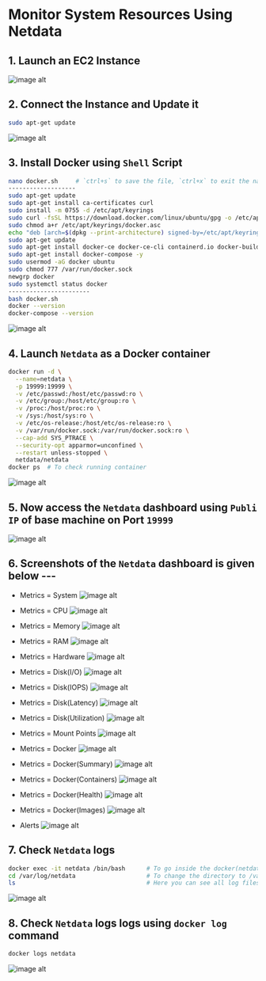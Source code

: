 # Monitor System Resources Using Netdata

## 1. Launch an EC2 Instance
![image alt](https://github.com/souravhajra123/ElevateLabsTask7/blob/f8c7e80c12fa7bcff75ea7946c33a4222877baf3/images/1.JPG)

## 2. Connect the Instance and Update it
```bash
sudo apt-get update
```
![image alt](https://github.com/souravhajra123/ElevateLabsTask7/blob/f8c7e80c12fa7bcff75ea7946c33a4222877baf3/images/2.JPG)

## 3. Install Docker using `Shell` Script
```bash
nano docker.sh     # `ctrl+s` to save the file, `ctrl+x` to exit the nano editor mode
-------------------
sudo apt-get update
sudo apt-get install ca-certificates curl
sudo install -m 0755 -d /etc/apt/keyrings
sudo curl -fsSL https://download.docker.com/linux/ubuntu/gpg -o /etc/apt/keyrings/docker.asc
sudo chmod a+r /etc/apt/keyrings/docker.asc
echo "deb [arch=$(dpkg --print-architecture) signed-by=/etc/apt/keyrings/docker.asc] https://download.docker.com/linux/ubuntu $(. /etc/os-release && echo "$VERSION_CODENAME") stable" | sudo tee /etc/apt/sources.list.d/docker.list > /dev/null
sudo apt-get update
sudo apt-get install docker-ce docker-ce-cli containerd.io docker-buildx-plugin docker-compose-plugin -y
sudo apt-get install docker-compose -y
sudo usermod -aG docker ubuntu
sudo chmod 777 /var/run/docker.sock
newgrp docker
sudo systemctl status docker
-----------------------
bash docker.sh
docker --version
docker-compose --version
```
![image alt](https://github.com/souravhajra123/ElevateLabsTask7/blob/f8c7e80c12fa7bcff75ea7946c33a4222877baf3/images/3.JPG)

## 4. Launch `Netdata` as a Docker container
```bash
docker run -d \
  --name=netdata \
  -p 19999:19999 \
  -v /etc/passwd:/host/etc/passwd:ro \
  -v /etc/group:/host/etc/group:ro \
  -v /proc:/host/proc:ro \
  -v /sys:/host/sys:ro \
  -v /etc/os-release:/host/etc/os-release:ro \
  -v /var/run/docker.sock:/var/run/docker.sock:ro \
  --cap-add SYS_PTRACE \
  --security-opt apparmor=unconfined \
  --restart unless-stopped \
  netdata/netdata
docker ps  # To check running container 
```
![image alt](https://github.com/souravhajra123/ElevateLabsTask7/blob/f8c7e80c12fa7bcff75ea7946c33a4222877baf3/images/4.JPG)

## 5. Now access the `Netdata` dashboard using `Publi IP` of base machine on Port `19999`
![image alt](https://github.com/souravhajra123/ElevateLabsTask7/blob/8bfe6f187a0dd635f4a8ea5c65b6c0d409fb4ccd/Netdata_Screenshots/SS1.JPG)

## 6. Screenshots of the `Netdata` dashboard is given below ---

* Metrics = System
![image alt](https://github.com/souravhajra123/ElevateLabsTask7/blob/3efa9dfaa2c60f3ae3d9a12779978c6c28d553f7/Netdata_Screenshots/SS2.JPG)

* Metrics = CPU
![image alt](https://github.com/souravhajra123/ElevateLabsTask7/blob/b686183fc17918cf8b6ee678f43e0ce2fceeb086/Netdata_Screenshots/SS3.JPG)


* Metrics = Memory
![image alt](https://github.com/souravhajra123/ElevateLabsTask7/blob/b686183fc17918cf8b6ee678f43e0ce2fceeb086/Netdata_Screenshots/SS4.JPG)

* Metrics = RAM
![image alt](https://github.com/souravhajra123/ElevateLabsTask7/blob/b686183fc17918cf8b6ee678f43e0ce2fceeb086/Netdata_Screenshots/SS5.JPG)

* Metrics = Hardware
![image alt](https://github.com/souravhajra123/ElevateLabsTask7/blob/b686183fc17918cf8b6ee678f43e0ce2fceeb086/Netdata_Screenshots/SS6.JPG)

* Metrics = Disk(I/O)
![image alt](https://github.com/souravhajra123/ElevateLabsTask7/blob/b686183fc17918cf8b6ee678f43e0ce2fceeb086/Netdata_Screenshots/SS7.JPG)

* Metrics = Disk(IOPS)
![image alt](https://github.com/souravhajra123/ElevateLabsTask7/blob/b686183fc17918cf8b6ee678f43e0ce2fceeb086/Netdata_Screenshots/SS8.JPG)

* Metrics = Disk(Latency)
![image alt](https://github.com/souravhajra123/ElevateLabsTask7/blob/b686183fc17918cf8b6ee678f43e0ce2fceeb086/Netdata_Screenshots/SS9.JPG)

* Metrics = Disk(Utilization)
![image alt](https://github.com/souravhajra123/ElevateLabsTask7/blob/b686183fc17918cf8b6ee678f43e0ce2fceeb086/Netdata_Screenshots/SS10.JPG)

* Metrics = Mount Points
![image alt](https://github.com/souravhajra123/ElevateLabsTask7/blob/b686183fc17918cf8b6ee678f43e0ce2fceeb086/Netdata_Screenshots/SS11.JPG)

* Metrics = Docker
![image alt](https://github.com/souravhajra123/ElevateLabsTask7/blob/b686183fc17918cf8b6ee678f43e0ce2fceeb086/Netdata_Screenshots/SS12.JPG)

* Metrics = Docker(Summary)
![image alt](https://github.com/souravhajra123/ElevateLabsTask7/blob/b686183fc17918cf8b6ee678f43e0ce2fceeb086/Netdata_Screenshots/SS13.JPG)

* Metrics = Docker(Containers)
![image alt](https://github.com/souravhajra123/ElevateLabsTask7/blob/b686183fc17918cf8b6ee678f43e0ce2fceeb086/Netdata_Screenshots/SS14.JPG)

* Metrics = Docker(Health)
![image alt](https://github.com/souravhajra123/ElevateLabsTask7/blob/b686183fc17918cf8b6ee678f43e0ce2fceeb086/Netdata_Screenshots/SS15.JPG)

* Metrics = Docker(Images)
![image alt](https://github.com/souravhajra123/ElevateLabsTask7/blob/b686183fc17918cf8b6ee678f43e0ce2fceeb086/Netdata_Screenshots/SS16.JPG)

* Alerts
![image alt](https://github.com/souravhajra123/ElevateLabsTask7/blob/b686183fc17918cf8b6ee678f43e0ce2fceeb086/Netdata_Screenshots/SS17.JPG)

## 7. Check `Netdata` logs
```bash
docker exec -it netdata /bin/bash      # To go inside the docker(netdata) container
cd /var/log/netdata                    # To change the directory to /var/log/netdata
ls                                     # Here you can see all log files
```
![image alt](https://github.com/souravhajra123/ElevateLabsTask7/blob/85f26f24528ea4bda6fe78189500f52926a71f5f/images/5.JPG)

## 8. Check `Netdata` logs logs using `docker log` command
```bash
docker logs netdata
```
![image alt](https://github.com/souravhajra123/ElevateLabsTask7/blob/85f26f24528ea4bda6fe78189500f52926a71f5f/images/6.JPG)
